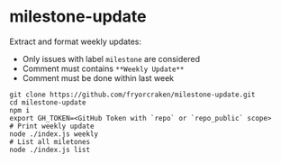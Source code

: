 # milestone-update

Extract and format weekly updates:
- Only issues with label `milestone` are considered
- Comment must contains `**Weekly Update**`
- Comment must be done within last week

```
git clone https://github.com/fryorcraken/milestone-update.git
cd milestone-update
npm i
export GH_TOKEN=<GitHub Token with `repo` or `repo_public` scope>
# Print weekly update
node ./index.js weekly
# List all miletones
node ./index.js list
```
